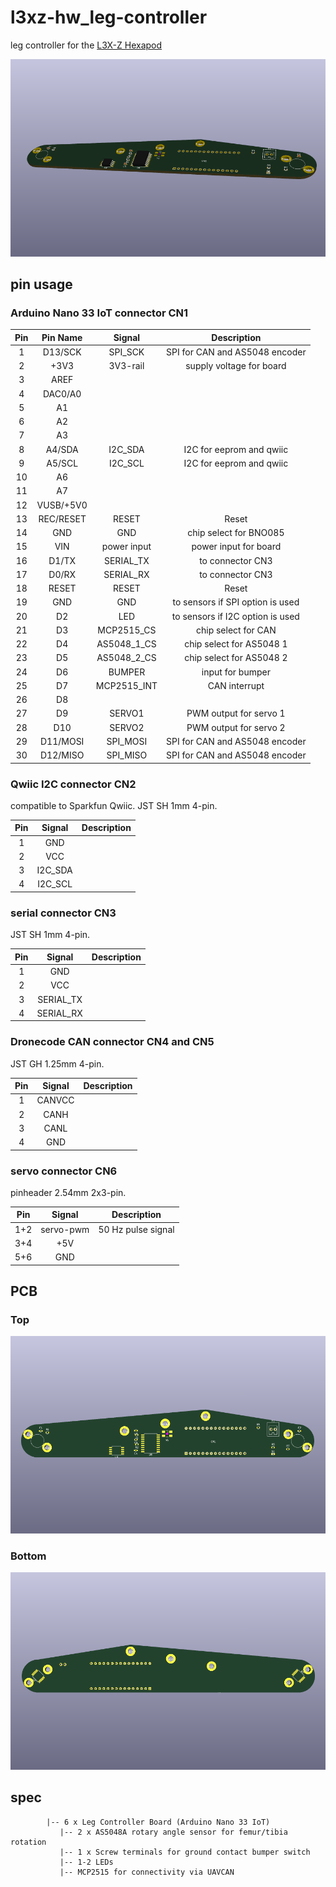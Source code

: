 # l3xz-hw_leg-controller

leg controller for the [L3X-Z Hexapod](https://github.com/107-systems/l3xz-hw)

![l3xz-hw_leg-controller rendering](docs/images/l3xz-hw_leg-controller_rendering.png)

## pin usage

### Arduino Nano 33 IoT connector CN1

| **Pin** | **Pin Name** | **Signal**    | **Description**                  |
|:-------:|:------------:|:-------------:|:--------------------------------:|
| 1       | D13/SCK      | SPI_SCK       | SPI for CAN and AS5048 encoder   |
| 2       | +3V3         | 3V3-rail      | supply voltage for board         |
| 3       | AREF         |               |                                  |
| 4       | DAC0/A0      |               |                                  |
| 5       | A1           |               |                                  |
| 6       | A2           |               |                                  |
| 7       | A3           |               |                                  |
| 8       | A4/SDA       | I2C_SDA       | I2C for eeprom and qwiic         |
| 9       | A5/SCL       | I2C_SCL       | I2C for eeprom and qwiic         |
| 10      | A6           |               |                                  |
| 11      | A7           |               |                                  |
| 12      | VUSB/+5V0    |               |                                  |
| 13      | REC/RESET    | RESET         | Reset                            |
| 14      | GND          | GND           | chip select for BNO085           |
| 15      | VIN          | power input   | power input for board            |
| 16      | D1/TX        | SERIAL_TX     | to connector CN3                 |
| 17      | D0/RX        | SERIAL_RX     | to connector CN3                 |
| 18      | RESET        | RESET         | Reset                            |
| 19      | GND          | GND           | to sensors if SPI option is used |
| 20      | D2           | LED           | to sensors if I2C option is used |
| 21      | D3           | MCP2515_CS    | chip select for CAN              |
| 22      | D4           | AS5048_1_CS   | chip select for AS5048 1         |
| 23      | D5           | AS5048_2_CS   | chip select for AS5048 2         |
| 24      | D6           | BUMPER        | input for bumper                 |
| 25      | D7           | MCP2515_INT   | CAN interrupt                    |
| 26      | D8           |               |                                  |
| 27      | D9           | SERVO1        | PWM output for servo 1           |
| 28      | D10          | SERVO2        | PWM output for servo 2           |
| 29      | D11/MOSI     | SPI_MOSI      | SPI for CAN and AS5048 encoder   |
| 30      | D12/MISO     | SPI_MISO      | SPI for CAN and AS5048 encoder   |

### Qwiic I2C connector CN2

compatible to Sparkfun Qwiic. JST SH 1mm 4-pin.

| **Pin** | **Signal**    | **Description**                  |
|:-------:|:-------------:|:--------------------------------:|
| 1       | GND           |                                  |
| 2       | VCC           |                                  |
| 3       | I2C_SDA       |                                  |
| 4       | I2C_SCL       |                                  |

### serial connector CN3

JST SH 1mm 4-pin.

| **Pin** | **Signal**    | **Description**                  |
|:-------:|:-------------:|:--------------------------------:|
| 1       | GND           |                                  |
| 2       | VCC           |                                  |
| 3       | SERIAL_TX     |                                  |
| 4       | SERIAL_RX     |                                  |

### Dronecode CAN connector CN4 and CN5

JST GH 1.25mm 4-pin.

| **Pin** | **Signal**    | **Description**                  |
|:-------:|:-------------:|:--------------------------------:|
| 1       | CANVCC        |                                  |
| 2       | CANH          |                                  |
| 3       | CANL          |                                  |
| 4       | GND           |                                  |

### servo connector CN6

pinheader 2.54mm 2x3-pin.

| **Pin** | **Signal**    | **Description**                  |
|:-------:|:-------------:|:--------------------------------:|
| 1+2     | servo-pwm     | 50 Hz pulse signal               |
| 3+4     | +5V           |                                  |
| 5+6     | GND           |                                  |


## PCB

### Top

![l3xz-hw_leg-controller PCB top](docs/images/l3xz-hw_leg-controller_top.png)

### Bottom

![l3xz-hw_leg-controller PCB bot](docs/images/l3xz-hw_leg-controller_bot.png)



## spec

```
        |-- 6 x Leg Controller Board (Arduino Nano 33 IoT)
           |-- 2 x AS5048A rotary angle sensor for femur/tibia rotation
           |-- 1 x Screw terminals for ground contact bumper switch
           |-- 1-2 LEDs
           |-- MCP2515 for connectivity via UAVCAN
```
